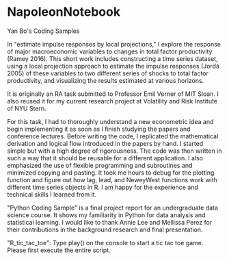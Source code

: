 # NapoleonNotebook
Yan Bo's Coding Samples

In "estimate impulse responses by local projections," I explore the response of major macroeconomic variables
to changes in total factor productivity (Ramey 2016). This short work includes constructing a time series dataset,
using a local projection approach to estimate the impulse responses (Jordà 2005) of these variables to two
different series of shocks to total factor productivity, and visualizing the results estimated at various horizons.

It is originally an RA task submitted to Professor Emil Verner of MIT Sloan. I also reused it for my current research
project at Volatility and Risk Institute of NYU Stern.

For this task, I had to thoroughly understand a new econometric idea and begin implementing it as soon as I finish studying
the papers and conference lectures. Before writing the code, I replicated the mathematical derivation and logical
flow introduced in the papers by hand. I started simple but with a high degree of rigorousness. The code was then written
in such a way that it should be reusable for a different application. I also emphasized the use of flexible programming
and subroutines and minimized copying and pasting. It took me hours to debug for the plotting function and figure out
how lag, lead, and NeweyWest functions work with different time series objects in R. I am happy for the experience and technical
skills I learned from it.

"Python Coding Sample" is a final project report for an undergraduate data science course. It shows my familiarity in Python for
data analysis and statistical learning. I would like to thank Annie Lee and Mellissa Perez for their contributions in the
background research and final presentation.

"R_tic_tac_toe": Type play() on the console to start a tic tac toe game. Please first execute the entire script.
